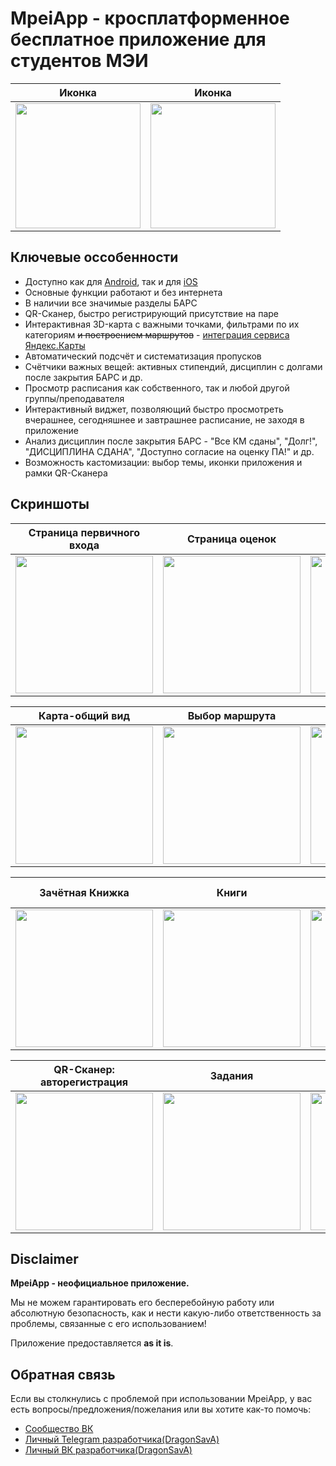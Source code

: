 # MpeiApp - кросплатформенное бесплатное приложение для студентов МЭИ
Иконка | Иконка
--- | ---
<img src=https://github.com/TheKeeroll/MpeiApp-Public/blob/main/assets/icons/dragons/playstore.png width=200/> | <img src=https://github.com/TheKeeroll/MpeiApp-Public/blob/main/assets/icons/cool/playstore.png width=200/>

## Ключевые оссобенности
- Доступно как для [Android](https://play.google.com/store/apps/details?id=com.mpeiapp), так и для [iOS](https://apps.apple.com/ru/app/mpeiapp/id1618910681)
- Основные функции работают и без интернета
- В наличии все значимые разделы БАРС
- QR-Сканер, быстро регистрирующий присутствие на паре
- Интерактивная 3D-карта с важными точками, фильтрами по их категориям <strike>и построением маршрутов</strike> - [интеграция сервиса Яндекс.Карты](https://github.com/volga-volga/react-native-yamap)
- Автоматический подсчёт и систематизация пропусков
- Счётчики важных вещей: активных стипендий, дисциплин с долгами после закрытия БАРС и др.
- Просмотр расписания как собственного, так и любой другой группы/преподавателя
- Интерактивный виджет, позволяющий быстро просмотреть вчерашнее, сегодняшнее и завтрашнее расписание, не заходя в приложение 
- Анализ дисциплин после закрытия БАРС - "Все КМ сданы", "Долг!", "ДИСЦИПЛИНА СДАНА", "Доступно согласие на оценку ПА!" и др.
- Возможность кастомизации: выбор темы, иконки приложения и рамки QR-Сканера

## Скриншоты
Страница первичного входа | Страница оценок | Выбор раздела БАРС | Пропуски занятий
--- | --- | --- | ---
<img src=https://github.com/user-attachments/assets/63598426-775a-405c-9d9f-1774b6be5d71 width=220/> | <img src=https://github.com/user-attachments/assets/b48d38f7-8298-42af-9d1a-50f8dcb5c523 width=220/> | <img src=https://github.com/user-attachments/assets/99b09ab6-8eb9-49b4-936a-5723de31e0df width=220/> | <img src=https://github.com/TheKeeroll/MpeiApp-Public/assets/77333497/fa5192d3-fa9d-48a4-9711-1f2d1cd69722 width=220/> 

Карта-общий вид | Выбор маршрута | Карта(светлая тема) | Категории(светлая тема)
--- | --- | --- | ---
<img src=https://github.com/user-attachments/assets/05c17ecd-b50a-44f9-aedb-2dca88bafa26 width=220/> | <img src=https://github.com/user-attachments/assets/1714152b-7d22-4d3b-961a-728dfd8d95cd width=220/> | <img src=https://github.com/user-attachments/assets/06cfbcf6-cb3e-47b7-8d1a-e8ecb53d04e8 width=220/> | <img src=https://github.com/user-attachments/assets/a9f78b51-0378-48cb-aa56-f16f28255841 width=220/>

Зачётная Книжка | Книги | Расписание | Расписание преподавателя
--- | --- | --- | ---
<img src=https://github.com/user-attachments/assets/3fa39d53-ed4e-4bd8-aae1-625d4676edd1 width=220/> | <img src=https://github.com/user-attachments/assets/29726a99-5525-4f48-be3e-63babc7343e0 width=220/> | <img src=https://github.com/user-attachments/assets/68cbf76e-a524-4781-aedb-5fe99460c866 width=220/> | <img src=https://github.com/user-attachments/assets/0374b9d0-4e8c-47a9-91bc-afcb535366e3 width=220/>

QR-Сканер: авторегистрация | Задания | Анкеты | Стипендии(светлая тема)
--- | --- | --- | ---
<img src=https://github.com/user-attachments/assets/2202e1a7-face-48ed-b8ed-714bb7253f1c width=220/> | <img src=https://github.com/user-attachments/assets/58ecf852-e43b-4e98-b278-fe788e1a451b width=220/> | <img src=https://github.com/user-attachments/assets/9c82f210-2b77-48ea-88f4-510b6e7d898e width=220/> | <img src=https://github.com/user-attachments/assets/0068f236-9215-4e19-990b-66e3b8080fa1 width=220/>

## Disclaimer
**MpeiApp - неофициальное приложение.**

Мы не можем гарантировать его бесперебойную работу или абсолютную безопасность, как и нести какую-либо ответственность за проблемы, связанные с его использованием!

Приложение предоставляется **as it is**.

## Обратная связь
Если вы столкнулись с проблемой при использовании MpeiApp, у вас есть вопросы/предложения/пожелания или вы хотите как-то помочь:
- [Сообщество ВК](https://vk.com/mpeiapp)
- [Личный Telegram разработчика(DragonSavA)](https://t.me/DragonSavA)
- [Личный ВК разработчика(DragonSavA)](https://vk.com/dragonsava)
